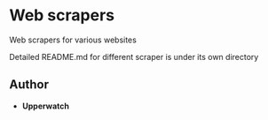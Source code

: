 # Web scrapers

Web scrapers for various websites

Detailed README.md for different scraper is under its own directory

## Author

* **Upperwatch** 



